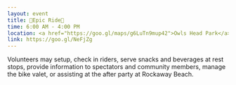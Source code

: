 ```yaml
---
layout: event
title: 🎢Epic Ride🎢
time: 6:00 AM - 4:00 PM
location: <a href="https://goo.gl/maps/g6LuTn9mup42">Owls Head Park</a>, Brooklyn
link: https://goo.gl/NeFjZg 
---
```

Volunteers may setup, check in riders, serve snacks and beverages at rest stops, provide information to spectators and community members, manage the bike valet, or assisting at the after party at Rockaway Beach.

